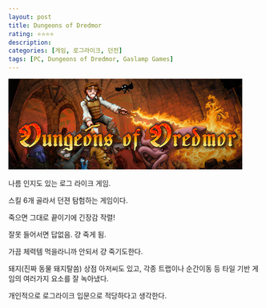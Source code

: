 ```yaml
---
layout: post
title: Dungeons of Dredmor
rating: ⭐️⭐️⭐️⭐️
description: 
categories: [게임, 로그라이크, 던전]
tags: [PC, Dungeons of Dredmor, Gaslamp Games]
---
```


![Dungeons of Dredmor](../../images/2013/dungeons_of_dredmor.jpg)

나름 인지도 있는 로그 라이크 게임.

스킬 6개 골라서 던젼 탐험하는 게임이다.

죽으면 그대로 끝이기에 긴장감 작렬!

잘못 들어서면 답없음. 걍 죽게 됨.

가끔 체력템 먹을라니까 안되서 걍 죽기도한다.

돼지(진짜 동물 돼지탈씀) 상점 아저씨도 있고, 각종 트랩이나 순간이동 등 타일 기반 게임의 여러가지 요소를 잘 녹아냈다.

개인적으로 로그라이크 입문으로 적당하다고 생각한다.
